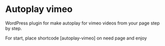 # Autoplay vimeo
WordPress plugin for make autoplay for vimeo videos from your page step by step.

For start, place shortcode [autoplay-vimeo] on need page and enjoy